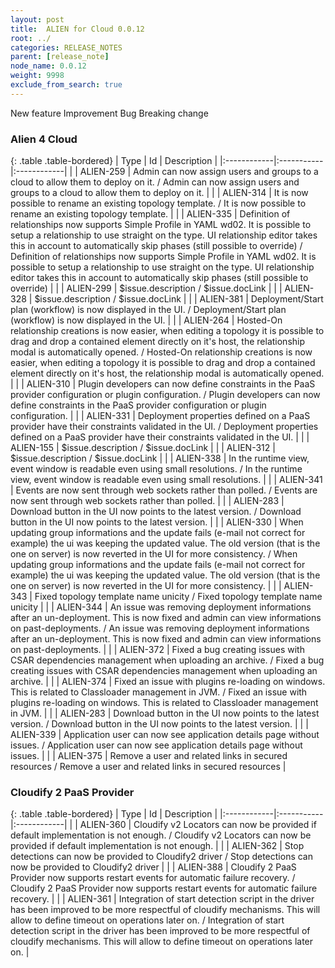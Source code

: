 ```yaml
---
layout: post
title:  ALIEN for Cloud 0.0.12
root: ../
categories: RELEASE_NOTES
parent: [release_note]
node_name: 0.0.12
weight: 9998
exclude_from_search: true
---
```





<i class="fa fa-plus text-success"></i> New feature <i class="fa fa-level-up text-primary"></i> Improvement  <i class="fa fa-bug text-danger"></i> Bug <i class="fa fa-exclamation-triangle text-warning"></i> Breaking change


### Alien 4 Cloud



  {: .table .table-bordered}
  | Type        | Id         | Description |
  |:------------|:-----------|:------------|
    |  <i class="fa fa-plus text-success"></i> | ALIEN-259 | Admin can now assign users and groups to a cloud to allow them to deploy on it. / Admin can now assign users and groups to a cloud to allow them to deploy on it. |
    |  <i class="fa fa-plus text-success"></i> | ALIEN-314 | It is now possible to rename an existing topology template. / It is now possible to rename an existing topology template. |
    |  <i class="fa fa-plus text-success"></i> | ALIEN-335 | Definition of relationships now supports Simple Profile in YAML wd02. It is possible to setup a relationship to use straight on the type. UI relationship editor takes this in account to automatically skip phases (still possible to override) / Definition of relationships now supports Simple Profile in YAML wd02. It is possible to setup a relationship to use straight on the type. UI relationship editor takes this in account to automatically skip phases (still possible to override) |
    |  <i class="fa fa-plus text-success"></i> | ALIEN-299 | $issue.description / $issue.docLink |
    |  <i class="fa fa-plus text-success"></i> | ALIEN-328 | $issue.description / $issue.docLink |
    |  <i class="fa fa-plus text-success"></i> | ALIEN-381 | Deployment/Start plan (workflow) is now displayed in the UI. / Deployment/Start plan (workflow) is now displayed in the UI. |
      |  <i class="fa fa-level-up text-primary"></i> | ALIEN-264 | Hosted-On relationship creations is now easier, when editing a topology it is possible to drag and drop a contained element directly on it's host, the relationship modal is automatically opened. / Hosted-On relationship creations is now easier, when editing a topology it is possible to drag and drop a contained element directly on it's host, the relationship modal is automatically opened. |
    |  <i class="fa fa-level-up text-primary"></i> | ALIEN-310 | Plugin developers can now define constraints in the PaaS provider configuration or plugin configuration. / Plugin developers can now define constraints in the PaaS provider configuration or plugin configuration. |
    |  <i class="fa fa-level-up text-primary"></i> | ALIEN-331 | Deployment properties defined on a PaaS provider have their constraints validated in the UI. / Deployment properties defined on a PaaS provider have their constraints validated in the UI. |
    |  <i class="fa fa-level-up text-primary"></i> | ALIEN-155 | $issue.description / $issue.docLink |
    |  <i class="fa fa-level-up text-primary"></i> | ALIEN-312 | $issue.description / $issue.docLink |
    |  <i class="fa fa-level-up text-primary"></i> | ALIEN-338 | In the runtime view, event window is readable even using small resolutions. / In the runtime view, event window is readable even using small resolutions. |
    |  <i class="fa fa-level-up text-primary"></i> | ALIEN-341 | Events are now sent through web sockets rather than polled. / Events are now sent through web sockets rather than polled. |
      |  <i class="fa fa-bug text-danger"></i> | ALIEN-283 | Download button in the UI now points to the latest version. / Download button in the UI now points to the latest version. |
    |  <i class="fa fa-bug text-danger"></i> | ALIEN-330 | When updating group informations and the update fails (e-mail not correct for example) the ui was keeping the updated value. The old version (that is the one on server) is now reverted in the UI for more consistency. / When updating group informations and the update fails (e-mail not correct for example) the ui was keeping the updated value. The old version (that is the one on server) is now reverted in the UI for more consistency. |
    |  <i class="fa fa-bug text-danger"></i> | ALIEN-343 | Fixed topology template name unicity / Fixed topology template name unicity |
    |  <i class="fa fa-bug text-danger"></i> | ALIEN-344 | An issue was removing deployment informations after an un-deployment. This is now fixed and admin can view informations on past-deployments. / An issue was removing deployment informations after an un-deployment. This is now fixed and admin can view informations on past-deployments. |
    |  <i class="fa fa-bug text-danger"></i> | ALIEN-372 | Fixed a bug creating issues with CSAR dependencies management when uploading an archive. / Fixed a bug creating issues with CSAR dependencies management when uploading an archive. |
    |  <i class="fa fa-bug text-danger"></i> | ALIEN-374 | Fixed an issue with plugins re-loading on windows. This is related to Classloader management in JVM. / Fixed an issue with plugins re-loading on windows. This is related to Classloader management in JVM. |
    |  <i class="fa fa-bug text-danger"></i> | ALIEN-283 | Download button in the UI now points to the latest version. / Download button in the UI now points to the latest version. |
    |  <i class="fa fa-bug text-danger"></i> | ALIEN-339 | Application user can now see application details page without issues. / Application user can now see application details page without issues. |
    |  <i class="fa fa-bug text-danger"></i> | ALIEN-375 | Remove a user and related links in secured resources / Remove a user and related links in secured resources |
  


### Cloudify 2 PaaS Provider



  {: .table .table-bordered}
  | Type        | Id         | Description |
  |:------------|:-----------|:------------|
    |  <i class="fa fa-plus text-success"></i> | ALIEN-360 | Cloudify v2 Locators can now be provided if default implementation is not enough. / Cloudify v2 Locators can now be provided if default implementation is not enough. |
    |  <i class="fa fa-plus text-success"></i> | ALIEN-362 | Stop detections can now be provided to Cloudify2 driver / Stop detections can now be provided to Cloudify2 driver |
    |  <i class="fa fa-plus text-success"></i> | ALIEN-388 | Cloudify 2 PaaS Provider now supports restart events for automatic failure recovery. / Cloudify 2 PaaS Provider now supports restart events for automatic failure recovery. |
        |  <i class="fa fa-bug text-danger"></i> | ALIEN-361 | Integration of start detection script in the driver has been improved to be more respectful of cloudify mechanisms. This will allow to define timeout on operations later on. / Integration of start detection script in the driver has been improved to be more respectful of cloudify mechanisms. This will allow to define timeout on operations later on. |
  

